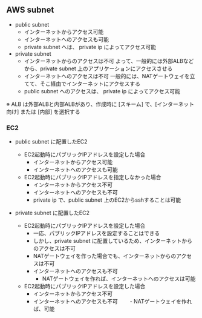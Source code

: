 
## AWS subnet
- public subnet
  - インターネットからアクセス可能
  - インターネットへのアクセスも可能
  - private subnet へは、 private ip によってアクセス可能
- private subnet
  - インターネットからのアクセスは不可
    よって、一般的には外部ALBなどから、private subnet 上のアプリケーションにアクセスさせる
  - インターネットへのアクセスは不可
    一般的には、NATゲートウェイを立てて、そこ経由でインターネットにアクセスする
  - public subnet へのアクセスは、 private ip によってアクセス可能


※ ALB は外部ALBと内部ALBがあり、作成時に [スキーム] で、[インターネット向け] または [内部] を選択する


### EC2
- public subnet に配置したEC2
  - EC2起動時にパブリックIPアドレスを設定した場合
    -  インターネットからアクセス可能
    - インターネットへのアクセスも可能
  - EC2起動時にパブリックIPアドレスを指定しなかった場合
    - インターネットからアクセス不可
    - インターネットへのアクセスも不可
    - private ip で、public subnet 上のEC2からsshすることは可能

- private subnet に配置したEC2
  - EC2起動時にパブリックIPアドレスを設定した場合
    - 一応、パブリックIPアドレスを設定することはできる
    - しかし、private subnet に配置しているため、インターネットからのアクセスは不可
    - NATゲートウェイを作った場合でも、インターネットからのアクセスは不可
    - インターネットへのアクセスも不可
      - NATゲートウェイを作れば、インターネットへのアクセスは可能 
  - EC2起動時にパブリックIPアドレスを設定した場合
    - インターネットからアクセス不可
    - インターネットへのアクセスも不可
    　　- NATゲートウェイを作れば、可能 
      
<!--stackedit_data:
eyJoaXN0b3J5IjpbMTk0NzA3NDgzOSwtMjA3NzYxMzM2NywtMj
Y3NjUyMTkxLDQzMTkxMjA4NSwtMTEwMDE5NDU2NSwxODA2MzM3
MzAwLDM5NzQ1OTc4LDczMDk5ODExNl19
-->